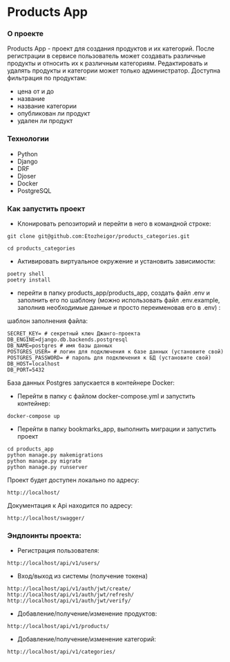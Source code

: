 # Products App
### О проекте
Products App - проект для создания продуктов и их категорий. После регистрации в сервисе пользователь может создавать различные продукты и относить их к различным категориям. Редактировать и удалять продукты и категории может только администратор.
Доступна фильтрация по продуктам:
- цена от и до
- название
- название категории
- опубликован ли продукт
- удален ли продукт

### Технологии
- Python
- Django
- DRF
- Djoser
- Docker
- PostgreSQL

### Как запустить проект
- Клонировать репозиторий и перейти в него в командной строке:

```
git clone git@github.com:Etozheigor/products_categories.git
```

```
cd products_categories
```

- Активировать виртуальное окружение и установить зависимости:

```
poetry shell
poetry install
```

- перейти в папку products_app/products_app, создать файл .env и заполнить его по шаблону (можно использовать
файл .env.example, заполнив необходимые данные и просто переименовав его в .env) :


шаблон заполнения файла:

```
SECRET_KEY= # секретный ключ Джанго-проекта
DB_ENGINE=django.db.backends.postgresql
DB_NAME=postgres # имя базы данных
POSTGRES_USER= # логин для подключения к базе данных (установите свой)
POSTGRES_PASSWORD= # пароль для подключения к БД (установите свой)
DB_HOST=localhost
DB_PORT=5432
```


База данных Postgres запускается в контейнере Docker:

- Перейти в папку с файлом docker-compose.yml и запустить контейнер:

```
docker-compose up
```
- Перейти в папку bookmarks_app, выполнить миграции и запустить проект

```
cd products_app
python manage.py makemigrations
python manage.py migrate
python manage.py runserver
```

Проект будет доступен локально по адресу:

```
http://localhost/
```

Документация к Api находится по адресу:

```
http://localhost/swagger/
```

### Эндпоинты проекта:
- Регистрация пользователя:
```
http://localhost/api/v1/users/
```
- Вход/выход из системы (получение токена)
```
http://localhost/api/v1/auth/jwt/create/
http://localhost/api/v1/auth/jwt/refresh/
http://localhost/api/v1/auth/jwt/verify/
```
- Добавление/получение/изменение продуктов:
```
http://localhost/api/v1/products/
```
- Добавление/получение/изменение категорий:
```
http://localhost/api/v1/categories/
```
